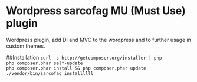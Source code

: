 # Wordpress sarcofag MU (Must Use) plugin
Wordpress plugin, add DI and MVC to the wordpress 
and to further usage in custom themes.

##Installation
`curl -s http://getcomposer.org/installer | php`<br/>
`php composer.phar self-update`<br/>
`php composer.phar install && php composer.phar update`
`./vendor/bin/sarcofag installllll`
